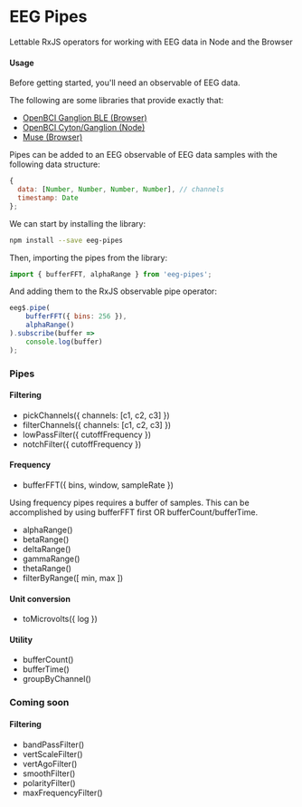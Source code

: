 # EEG Pipes

Lettable RxJS operators for working with EEG data in Node and the Browser

#### Usage

Before getting started, you'll need an observable of EEG data.

The following are some libraries that provide exactly that:

* [OpenBCI Ganglion BLE (Browser)](https://github.com/alexcastillo/ganglion-ble)
* [OpenBCI Cyton/Ganglion (Node)](https://github.com/alexcastillo/openbci-rx)
* [Muse (Browser)](https://github.com/urish/muse-js)

Pipes can be added to an EEG observable of EEG data samples with the 
following data structure:

``` js
{
  data: [Number, Number, Number, Number], // channels
  timestamp: Date
};
```

We can start by installing the library:

``` bash
npm install --save eeg-pipes
```

Then, importing the pipes from the library:

``` js
import { bufferFFT, alphaRange } from 'eeg-pipes';
```

And adding them to the RxJS observable pipe operator:

``` js
eeg$.pipe(
    bufferFFT({ bins: 256 }),
    alphaRange()
).subscribe(buffer =>
    console.log(buffer)
);
```

### Pipes

#### Filtering
* pickChannels({ channels: [c1, c2, c3] })
* filterChannels({ channels: [c1, c2, c3] })
* lowPassFilter({ cutoffFrequency })
* notchFilter({ cutoffFrequency })

#### Frequency

* bufferFFT({ bins, window, sampleRate })

Using frequency pipes requires a buffer of samples. 
This can be accomplished by using bufferFFT first OR bufferCount/bufferTime.

* alphaRange()
* betaRange()
* deltaRange()
* gammaRange()
* thetaRange()
* filterByRange([ min, max ])

#### Unit conversion
* toMicrovolts({ log })

#### Utility
* bufferCount()
* bufferTime()
* groupByChannel()

### Coming soon

#### Filtering 
* bandPassFilter()
* vertScaleFilter()
* vertAgoFilter()
* smoothFilter()
* polarityFilter()
* maxFrequencyFilter()
